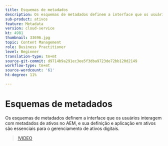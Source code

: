 ```yaml
---
title: Esquemas de metadados
description: Os esquemas de metadados definem a interface que os usuários interagem com metadados de ativos no AEM, e sua definição e aplicação em ativos são essenciais para o gerenciamento de ativos digitais.
sub-product: ativos
feature: Metadata
version: cloud-service
kt: 4981
thumbnail: 33696.jpg
topic: Content Management
role: Business Practitioner
level: Beginner
translation-type: tm+mt
source-git-commit: d9714b9a291ec3ee5f3dba9723de72bb120d2149
workflow-type: tm+mt
source-wordcount: '61'
ht-degree: 11%

---
```



# Esquemas de metadados

Os esquemas de metadados definem a interface que os usuários interagem com metadados de ativos no AEM, e sua definição e aplicação em ativos são essenciais para o gerenciamento de ativos digitais.

>[!VIDEO](https://video.tv.adobe.com/v/33696/?quality=12&learn=on&hidetitle=true)

